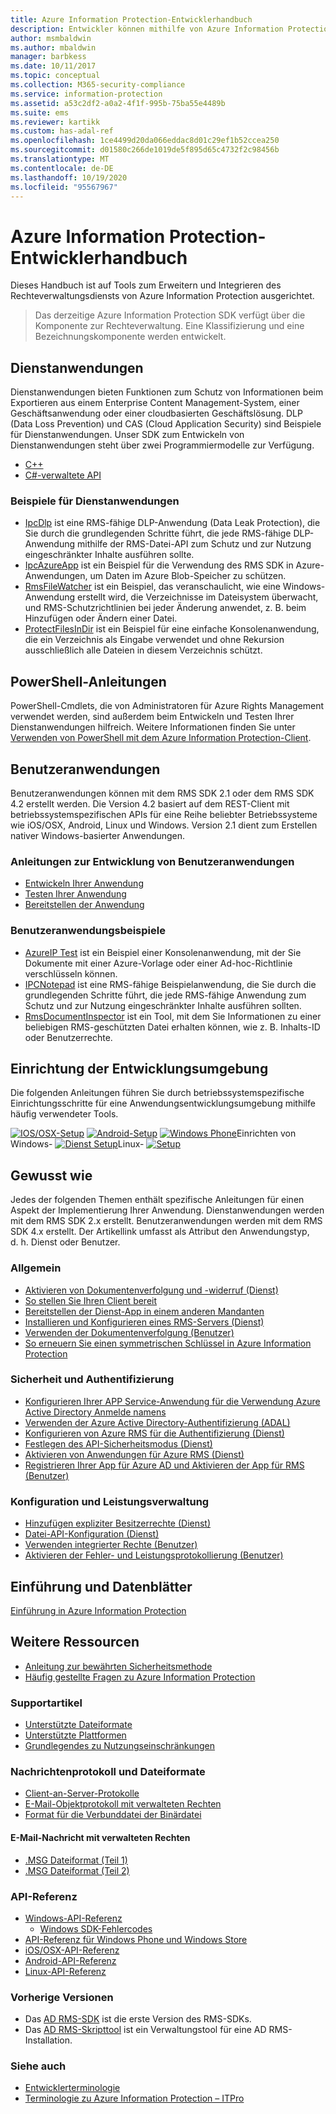 ```yaml
---
title: Azure Information Protection-Entwicklerhandbuch
description: Entwickler können mithilfe von Azure Information Protection Dateien aller Typen schützen und verwalten.
author: msmbaldwin
ms.author: mbaldwin
manager: barbkess
ms.date: 10/11/2017
ms.topic: conceptual
ms.collection: M365-security-compliance
ms.service: information-protection
ms.assetid: a53c2df2-a0a2-4f1f-995b-75ba55e4489b
ms.suite: ems
ms.reviewer: kartikk
ms.custom: has-adal-ref
ms.openlocfilehash: 1ce4499d20da066eddac8d01c29ef1b52ccea250
ms.sourcegitcommit: d01580c266de1019de5f895d65c4732f2c98456b
ms.translationtype: MT
ms.contentlocale: de-DE
ms.lasthandoff: 10/19/2020
ms.locfileid: "95567967"
---
```

# <a name="azure-information-protection-developers-guide"></a>Azure Information Protection-Entwicklerhandbuch

Dieses Handbuch ist auf Tools zum Erweitern und Integrieren des Rechteverwaltungsdiensts von Azure Information Protection ausgerichtet.

>Das derzeitige Azure Information Protection SDK verfügt über die Komponente zur Rechteverwaltung. Eine Klassifizierung und eine Bezeichnungskomponente werden entwickelt.

## <a name="service-applications"></a>Dienstanwendungen

Dienstanwendungen bieten Funktionen zum Schutz von Informationen beim Exportieren aus einem Enterprise Content Management-System, einer Geschäftsanwendung oder einer cloudbasierten Geschäftslösung. DLP (Data Loss Prevention) und CAS (Cloud Application Security) sind Beispiele für Dienstanwendungen. Unser SDK zum Entwickeln von Dienstanwendungen steht über zwei Programmiermodelle zur Verfügung.

- [C++](https://www.microsoft.com/download/details.aspx?id=38397)
- [C#-verwaltete API](https://github.com/Azure-Samples/Azure-Information-Protection-Samples/tree/master/IpcManagedAPI)

### <a name="examples-of-service-applications"></a>Beispiele für Dienstanwendungen

- [IpcDlp](https://github.com/Azure-Samples/active-directory-dotnet-rms) ist eine RMS-fähige DLP-Anwendung (Data Leak Protection), die Sie durch die grundlegenden Schritte führt, die jede RMS-fähige DLP-Anwendung mithilfe der RMS-Datei-API zum Schutz und zur Nutzung eingeschränkter Inhalte ausführen sollte.
- [IpcAzureApp](https://github.com/Azure-Samples/active-directory-dotnet-rms) ist ein Beispiel für die Verwendung des RMS SDK in Azure-Anwendungen, um Daten im Azure Blob-Speicher zu schützen.
- [RmsFileWatcher](https://github.com/Azure-Samples/active-directory-dotnet-rms) ist ein Beispiel, das veranschaulicht, wie eine Windows-Anwendung erstellt wird, die Verzeichnisse im Dateisystem überwacht, und RMS-Schutzrichtlinien bei jeder Änderung anwendet, z. B. beim Hinzufügen oder Ändern einer Datei.
- [ProtectFilesInDir](https://github.com/Azure-Samples/Azure-Information-Protection-Samples/tree/master/ProtectFilesInDir) ist ein Beispiel für eine einfache Konsolenanwendung, die ein Verzeichnis als Eingabe verwendet und ohne Rekursion ausschließlich alle Dateien in diesem Verzeichnis schützt.

## <a name="powershell-guides"></a>PowerShell-Anleitungen

PowerShell-Cmdlets, die von Administratoren für Azure Rights Management verwendet werden, sind außerdem beim Entwickeln und Testen Ihrer Dienstanwendungen hilfreich. Weitere Informationen finden Sie unter [Verwenden von PowerShell mit dem Azure Information Protection-Client](../rms-client/client-admin-guide-powershell.md).

## <a name="user-applications"></a>Benutzeranwendungen

Benutzeranwendungen können mit dem RMS SDK 2.1 oder dem RMS SDK 4.2 erstellt werden.
Die Version 4.2 basiert auf dem REST-Client mit betriebssystemspezifischen APIs für eine Reihe beliebter Betriebssysteme wie iOS/OSX, Android, Linux und Windows. Version 2.1 dient zum Erstellen nativer Windows-basierter Anwendungen.

### <a name="user-application-development-guides"></a>Anleitungen zur Entwicklung von Benutzeranwendungen

- [Entwickeln Ihrer Anwendung](developing-your-application.md)
- [Testen Ihrer Anwendung](how-to-set-up-your-test-environment.md)
- [Bereitstellen der Anwendung](deploying-your-application.md)

### <a name="user-application-samples"></a>Benutzeranwendungsbeispiele

- [AzureIP Test](https://github.com/Azure-Samples/Azure-Information-Protection-Samples/tree/master/AzureIP_Test) ist ein Beispiel einer Konsolenanwendung, mit der Sie Dokumente mit einer Azure-Vorlage oder einer Ad-hoc-Richtlinie verschlüsseln können.
- [IPCNotepad](https://github.com/Azure-Samples/Azure-Information-Protection-Samples/tree/master/AzureIP_Test) ist eine RMS-fähige Beispielanwendung, die Sie durch die grundlegenden Schritte führt, die jede RMS-fähige Anwendung zum Schutz und zur Nutzung eingeschränkter Inhalte ausführen sollten.
- [RmsDocumentInspector](https://github.com/Azure-Samples/active-directory-dotnet-rms) ist ein Tool, mit dem Sie Informationen zu einer beliebigen RMS-geschützten Datei erhalten können, wie z. B. Inhalts-ID oder Benutzerrechte.

## <a name="development-environment-setup"></a>Einrichtung der Entwicklungsumgebung

Die folgenden Anleitungen führen Sie durch betriebssystemspezifische Einrichtungsschritte für eine Anwendungsentwicklungsumgebung mithilfe häufig verwendeter Tools.

[ ![ IOS/OSX-Setup](../media/develop/ios-icon.png)](ios-sdk.md) 
 [ ![ Android-Setup](../media/develop/android-icon.png)](android-sdk.md) 
 [ ![ Windows Phone](../media/develop/windows-phone-icon.png)](windows-phone-apps.md)Einrichten von Windows- 
 [ ![ Dienst Setup](../media/develop/windows-icon.png)](install-the-rms-sdk.md)Linux- 
 [ ![ Setup](../media/develop/linux-icon.png)](linux-setup.md)


## <a name="how-tos"></a>Gewusst wie

Jedes der folgenden Themen enthält spezifische Anleitungen für einen Aspekt der Implementierung Ihrer Anwendung. Dienstanwendungen werden mit dem RMS SDK 2.x erstellt. Benutzeranwendungen werden mit dem RMS SDK 4.x erstellt. Der Artikellink umfasst als Attribut den Anwendungstyp, d. h. Dienst oder Benutzer.

### <a name="general"></a>Allgemein

- [Aktivieren von Dokumentenverfolgung und -widerruf (Dienst)](tracking-content.md)
- [So stellen Sie Ihren Client bereit](../rms-client/client-deployment-notes.md)
- [Bereitstellen der Dienst-App in einem anderen Mandanten](how-to-deploy-app.md)
- [Installieren und Konfigurieren eines RMS-Servers (Dienst)](how-to-install-and-configure-an-rms-server.md)
- [Verwenden der Dokumentenverfolgung (Benutzer)](how-to-use-document-tracking.md)
- [So erneuern Sie einen symmetrischen Schlüssel in Azure Information Protection](how-to-renew-symmetric-key.md)

### <a name="security-and-authentication"></a>Sicherheit und Authentifizierung

- [Konfigurieren Ihrer APP Service-Anwendung für die Verwendung Azure Active Directory Anmelde namens](/azure/app-service-mobile/app-service-mobile-how-to-configure-active-directory-authentication)
- [Verwenden der Azure Active Directory-Authentifizierung (ADAL)](how-to-use-adal-authentication.md)
- [Konfigurieren von Azure RMS für die Authentifizierung (Dienst)](adal-auth.md)
- [Festlegen des API-Sicherheitsmodus (Dienst)](setting-the-api-security-mode-api-mode.md)
- [Aktivieren von Anwendungen für Azure RMS (Dienst)](how-to-use-file-api-with-aadrm-cloud.md)
- [Registrieren Ihrer App für Azure AD und Aktivieren der App für RMS (Benutzer)](authentication-integration.md)

### <a name="configuration-and-performance-management"></a>Konfiguration und Leistungsverwaltung

- [Hinzufügen expliziter Besitzerrechte (Dienst)](add-explicit-owner-rights.md)
- [Datei-API-Konfiguration (Dienst)](file-api-configuration.md)
- [Verwenden integrierter Rechte (Benutzer)](built-in-rights-usage-restriction-reference.md)
- [Aktivieren der Fehler- und Leistungsprotokollierung (Benutzer)](enabling-logging.md)

## <a name="introduction-and-datasheets"></a>Einführung und Datenblätter

[Einführung in Azure Information Protection](https://www.microsoft.com/cloud-platform/azure-information-protection)

## <a name="other-resources"></a>Weitere Ressourcen

- [Anleitung zur bewährten Sicherheitsmethode](security-guidelines.md)
- [Häufig gestellte Fragen zu Azure Information Protection](../faqs.md)

### <a name="support-articles"></a>Supportartikel

- [Unterstützte Dateiformate](supported-file-formats.md)
- [Unterstützte Plattformen](supported-platforms.md)
- [Grundlegendes zu Nutzungseinschränkungen](understanding-usage-restrictions.md)

### <a name="message-protocol-and-file-formats"></a>Nachrichtenprotokoll und Dateiformate

- [Client-an-Server-Protokolle](/openspecs/windows_protocols/ms-rmpr/d8ed4b1e-e605-4668-b173-6312cba6977e)
- [E-Mail-Objektprotokoll mit verwalteten Rechten](/openspecs/exchange_server_protocols/ms-oxormms/a121dda4-48f3-41f8-b12f-170f533038bb)
- [Format für die Verbunddatei der Binärdatei](/openspecs/windows_protocols/ms-cfb/53989ce4-7b05-4f8d-829b-d08d6148375b)

#### <a name="rights-managed-email-message"></a>E-Mail-Nachricht mit verwalteten Rechten

- [.MSG Dateiformat (Teil 1)](/archive/blogs/openspecification/msg-file-format-part-1)
- [.MSG Dateiformat (Teil 2)](/archive/blogs/openspecification/msg-file-format-rights-managed-email-message-part-2)

### <a name="api-reference"></a>API-Referenz

- [Windows-API-Referenz](/previous-versions/windows/desktop/msipc/msipc-reference)
  - [Windows SDK-Fehlercodes](/previous-versions/windows/desktop/msipc/error-codes)
- [API-Referenz für Windows Phone und Windows Store](/previous-versions/windows/desktop/msipcthin2/winrt)
- [iOS/OSX-API-Referenz](/previous-versions/windows/desktop/msipcthin2/ios)
- [Android-API-Referenz](/previous-versions/windows/desktop/msipcthin2/android)
- [Linux-API-Referenz](https://azuread.github.io/rms-sdk-for-cpp/annotated.html)

### <a name="previous-versions"></a>Vorherige Versionen

- Das [AD RMS-SDK](/previous-versions/windows/desktop/adrms_sdk/active-directory-rights-management-services-sdk-portal) ist die erste Version des RMS-SDKs.
- Das [AD RMS-Skripttool](/previous-versions/windows/desktop/adrms_script/adrms-script-portal) ist ein Verwaltungstool für eine AD RMS-Installation.

### <a name="see-also"></a>Siehe auch

- [Entwicklerterminologie](terms.md)
- [Terminologie zu Azure Information Protection – ITPro](../terminology.md)